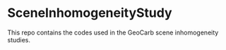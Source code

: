 # SceneInhomogeneityStudy
This repo contains the codes used in the GeoCarb scene inhomogeneity studies.

